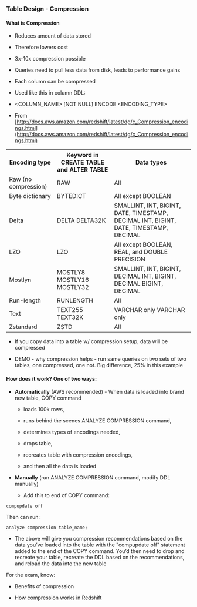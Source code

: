### Table Design - Compression

#### What is Compression

* Reduces amount of data stored

* Therefore lowers cost

* 3x-10x compression possible

* Queries need to pull less data from disk, leads to performance gains

* Each column can be compressed

* Used like this in column DDL: 

* <COLUMN_NAME> <DATATYPE> [NOT NULL] ENCODE <ENCODING_TYPE>

* From [http://docs.aws.amazon.com/redshift/latest/dg/c_Compression_encodings.html](http://docs.aws.amazon.com/redshift/latest/dg/c_Compression_encodings.html)

<table>
  <tr>
    <th>Encoding type</th>
    <th>Keyword in CREATE TABLE and ALTER TABLE</th>
    <th>Data types</th>
  </tr>
  <tr>
    <td>Raw (no compression)</td>
    <td>RAW</td>
    <td>All</td>
  </tr>
  <tr>
    <td>Byte dictionary</td>
    <td>BYTEDICT</td>
    <td>All except BOOLEAN</td>
  </tr>
  <tr>
    <td>Delta</td>
    <td>DELTA
DELTA32K</td>
    <td>SMALLINT, INT, BIGINT, DATE, TIMESTAMP, DECIMAL
INT, BIGINT, DATE, TIMESTAMP, DECIMAL</td>
  </tr>
  <tr>
    <td>LZO</td>
    <td>LZO</td>
    <td>All except BOOLEAN, REAL, and DOUBLE PRECISION</td>
  </tr>
  <tr>
    <td>Mostlyn</td>
    <td>MOSTLY8
MOSTLY16
MOSTLY32</td>
    <td>SMALLINT, INT, BIGINT, DECIMAL
INT, BIGINT, DECIMAL
BIGINT, DECIMAL</td>
  </tr>
  <tr>
    <td>Run-length</td>
    <td>RUNLENGTH</td>
    <td>All</td>
  </tr>
  <tr>
    <td>Text</td>
    <td>TEXT255
TEXT32K</td>
    <td>VARCHAR only
VARCHAR only</td>
  </tr>
  <tr>
    <td>Zstandard</td>
    <td>ZSTD</td>
    <td>All</td>
  </tr>
</table>


* If you copy data into a table w/ compression setup, data will be compressed

* DEMO - why compression helps - run same queries on two sets of two tables, one compressed, one not. Big difference, 25% in this example

#### How does it work?  One of two ways:

* **Automatically** (AWS recommended) - When data is loaded into brand new table, COPY command 

    * loads 100k rows, 

    * runs behind the scenes ANALYZE COMPRESSION command, 

    * determines types of encodings needed, 

    * drops table, 

    * recreates table with compression encodings, 

    * and then all the data is loaded

* **Manually** (run ANALYZE COMPRESSION command, modify DDL manually)

    * Add this to end of COPY command:


`compupdate off`


Then can run:

`analyze compression table_name;`


* The above will give you compression recommendations based on the data you’ve loaded into the table with the "compupdate off" statement added to the end of the COPY command.  You’d then need to drop and recreate your table, recreate the DDL based on the recommendations, and reload the data into the new table

For the exam, know:

* Benefits of compression

* How compression works in Redshift

